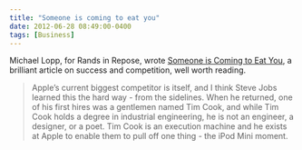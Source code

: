 ```yaml
---
title: "Someone is coming to eat you"
date: 2012-06-28 08:49:00-0400
tags: [Business]
---
```


Michael Lopp, for Rands in Repose, wrote [Someone is Coming to Eat You](http://www.randsinrepose.com/archives/2012/06/28/someone_is_coming_to_eat_you.html), a brilliant article on success and competition, well worth reading.

> Apple’s current biggest competitor is itself, and I think Steve Jobs learned this the hard way - from the sidelines. When he returned, one of his first hires was a gentlemen named Tim Cook, and while Tim Cook holds a degree in industrial engineering, he is not an engineer, a designer, or a poet. Tim Cook is an execution machine and he exists at Apple to enable them to pull off one thing - the iPod Mini moment.
